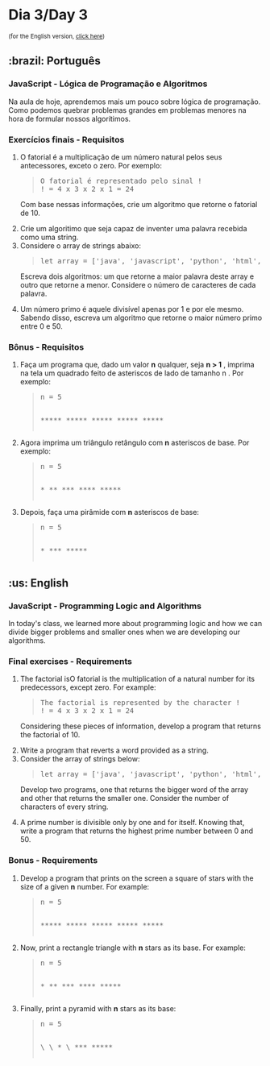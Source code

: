# Dia 3/Day 3

<small>(for the English version, <a href="#en">click here</a>)</small>

<h2>:brazil: Português</h2>
<h3>JavaScript - Lógica de Programação e Algoritmos</h3>
<p>Na aula de hoje, aprendemos mais um pouco sobre lógica de programação. Como podemos quebrar problemas grandes em problemas menores na hora de formular nossos algorítimos.</p>
<h3>Exercícios finais - Requisitos</h3>
<ol>
  <li>O fatorial é a multiplicação de um número natural pelos seus antecessores, exceto o zero. Por exemplo:
    <blockquote>
      <pre>
O fatorial é representado pelo sinal !
! = 4 x 3 x 2 x 1 = 24</pre>
    </blockquote>
  <p>Com base nessas informações, crie um algoritmo que retorne o fatorial de 10.</p></li>
  <li>Crie um algoritimo que seja capaz de inventer uma palavra recebida como uma string.</li>
  <li>Considere o array de strings abaixo:
    <blockquote>
<pre>let array = ['java', 'javascript', 'python', 'html', 'css'];</pre>
    </blockquote>
  <p>Escreva dois algoritmos: um que retorne a maior palavra deste array e outro que retorne a menor. Considere o número de caracteres de cada palavra.</p></li>
  <li>Um número primo é aquele divisível apenas por 1 e por ele mesmo. Sabendo disso, escreva um algoritmo que retorne o maior número primo entre 0 e 50.</li>
</ol>
<h3>Bônus - Requisitos</h3>
<ol>
  <li>Faça um programa que, dado um valor <strong>n</strong> qualquer, seja <strong>n > 1</strong> , imprima na tela um quadrado feito de asteriscos de lado de tamanho n . Por exemplo:
    <blockquote>
      <pre>
n = 5

\*****
\*****
\*****
\*****
\*****</pre>
    </blockquote>
  </li>
  <li>Agora imprima um triângulo retângulo com <strong>n</strong> asteriscos de base. Por exemplo:
    <blockquote>
      <pre>
n = 5

\*
\**
\***
\****
\*****</pre>
    </blockquote>
  </li>
  <li>Depois, faça uma pirâmide com <strong>n</strong> asteriscos de base:
    <blockquote>
      <pre>
n = 5

  \*
 \***
\*****</pre>
    </blockquote>
  </li>
</ol>

<h2 id="en">:us: English</h2>
<h3>JavaScript - Programming Logic and Algorithms</h3>
<p>In today's class, we learned more about programming logic and how we can divide bigger problems and smaller ones when we are developing our algorithms.</p>
<h3>Final exercises - Requirements</h3>
<ol>
  <li>The factorial isO fatorial is the multiplication of a natural number for its predecessors, except zero. For example:
    <blockquote>
      <pre>
The factorial is represented by the character !
! = 4 x 3 x 2 x 1 = 24</pre>
    </blockquote>
  <p>Considering these pieces of information, develop a program that returns the factorial of 10.</p></li>
  <li>Write a program that reverts a word provided as a string.</li>
  <li>Consider the array of strings below:
    <blockquote>
<pre>let array = ['java', 'javascript', 'python', 'html', 'css'];</pre>
    </blockquote>
  <p>Develop two programs, one that returns the bigger word of the array and other that returns the smaller one. Consider the number of characters of every string.</p></li>
  <li>A prime number is divisible only by one and for itself. Knowing that, write a program that returns the highest prime number between 0 and 50.</li>
</ol>
<h3>Bonus - Requirements</h3>
<ol>
  <li>Develop a program that prints on the screen a square of stars with the size of a given <strong>n</strong> number. For example:
    <blockquote>
      <pre>
n = 5

\*****
\*****
\*****
\*****
\*****</pre>
    </blockquote>
  </li>
  <li>Now, print a rectangle triangle with <strong>n</strong> stars as its base. For example:
    <blockquote>
      <pre>
n = 5

\*
\**
\***
\****
\*****</pre>
    </blockquote>
  </li>
  <li>Finally, print a pyramid with <strong>n</strong> stars as its base:
    <blockquote>
      <pre>
n = 5

\ \ *
\ \***
\*****</pre>
    </blockquote>
  </li>
</ol>
